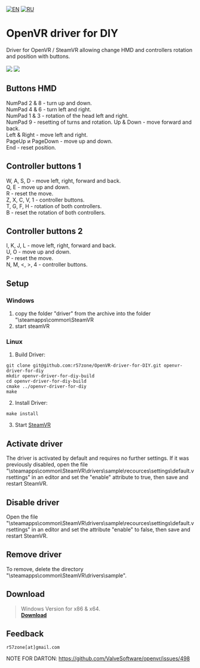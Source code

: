 [![EN](https://user-images.githubusercontent.com/9499881/33184537-7be87e86-d096-11e7-89bb-f3286f752bc6.png)](https://github.com/r57zone/OpenVR-driver-for-DIY/blob/master/README.md) 
[![RU](https://user-images.githubusercontent.com/9499881/27683795-5b0fbac6-5cd8-11e7-929c-057833e01fb1.png)](https://github.com/r57zone/OpenVR-driver-for-DIY/blob/master/README.RU.md) 
# OpenVR driver for DIY
Driver for OpenVR / SteamVR allowing change HMD and controllers rotation and position with buttons.<br><br>
![](https://user-images.githubusercontent.com/9499881/27448173-cff2d362-5794-11e7-9514-8b10fb966c92.gif) ![](https://user-images.githubusercontent.com/9499881/43992283-2df39dc6-9d8e-11e8-8e6d-8b76e459f0e4.gif)

## Buttons HMD
NumPad 2 & 8 - turn up and down.<br>
NumPad 4 & 6 - turn left and right.<br>
NumPad 1 & 3 - rotation of the head left and right.<br>
NumPad 9 - resetting of turns and rotation.
Up & Down - move forward and back.<br>
Left & Right - move left and right.<br>
PageUp и PageDown - move up and down.<br>
End - reset position.

## Controller buttons 1
W, A, S, D - move left, right, forward and back.<br>
Q, E - move up and down.<br>
R - reset the move.<br>
Z, X, C, V, 1 - сontroller buttons.<br>
T, G, F, H - rotation of both controllers.<br>
B - reset the rotation of both controllers.

## Controller buttons 2
I, K, J, L - move left, right, forward and back.<br>
U, O - move up and down.<br>
P - reset the move.<br>
N, M, <, >, 4 - сontroller buttons.

## Setup

### Windows
1. copy the folder "driver" from the archive into the folder "<steam-install-path>\steamapps\common\SteamVR
2. start steamVR

### Linux
1. Build Driver:
 ```
 git clone git@github.com:r57zone/OpenVR-driver-for-DIY.git openvr-driver-for-diy
 mkdir openvr-driver-for-diy-build
 cd openvr-driver-for-diy-build
 cmake ../openvr-driver-for-diy
 make
 ```
2. Install Driver:
 ```
 make install
 ```
3. Start [SteamVR](https://store.steampowered.com/steamvr)

## Activate driver
The driver is activated by default and requires no further settings. If it was previously disabled, open the file
"<steam-install-path>\steamapps\common\SteamVR\drivers\sample\recources\settings\default.vrsettings"
in an editor and set the "enable" attribute to true, then save and restart SteamVR.

## Disable driver
Open the file "<steam-install-path>\steamapps\common\SteamVR\drivers\sample\recources\settings\default.vrsettings"
in an editor and set the attribute "enable" to false, then save and restart SteamVR.

## Remove driver
To remove, delete the directory "<steam-install-path>\steamapps\common\SteamVR\drivers\sample".

## Download
>Windows Version for x86 & x64.<br>
**[Download](https://github.com/r57zone/OpenVR-driver-for-DIY/releases)**<br>

## Feedback
`r57zone[at]gmail.com`

NOTE FOR DARTON:
https://github.com/ValveSoftware/openvr/issues/498
